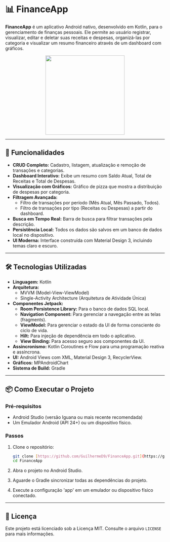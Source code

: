 # 📊 FinanceApp

**FinanceApp** é um aplicativo Android nativo, desenvolvido em Kotlin, para o gerenciamento de finanças pessoais. Ele permite ao usuário registrar, visualizar, editar e deletar suas receitas e despesas, organizá-las por categoria e visualizar um resumo financeiro através de um dashboard com gráficos.

<p align="center">
  <img src="https://github.com/user-attachments/assets/c01aa425-171d-4e11-940d-0e9948e597f3" width="250">
</p>

---

## 🚀 Funcionalidades

- **CRUD Completo:** Cadastro, listagem, atualização e remoção de transações e categorias.
- **Dashboard Interativo:** Exibe um resumo com Saldo Atual, Total de Receitas e Total de Despesas.
- **Visualização com Gráficos:** Gráfico de pizza que mostra a distribuição de despesas por categoria.
- **Filtragem Avançada:**
    - Filtro de transações por período (Mês Atual, Mês Passado, Todos).
    - Filtro de transações por tipo (Receitas ou Despesas) a partir do dashboard.
- **Busca em Tempo Real:** Barra de busca para filtrar transações pela descrição.
- **Persistência Local:** Todos os dados são salvos em um banco de dados local no dispositivo.
- **UI Moderna:** Interface construída com Material Design 3, incluindo temas claro e escuro.
---

## 🛠️ Tecnologias Utilizadas

- **Linguagem:** Kotlin
- **Arquitetura:**
    - MVVM (Model-View-ViewModel)
    - Single-Activity Architecture (Arquitetura de Atividade Única)
- **Componentes Jetpack:**
    - **Room Persistence Library:** Para o banco de dados SQL local.
    - **Navigation Component:** Para gerenciar a navegação entre as telas (fragments).
    - **ViewModel:** Para gerenciar o estado da UI de forma consciente do ciclo de vida.
    - **Hilt:** Para injeção de dependência em todo o aplicativo.
    - **View Binding:** Para acesso seguro aos componentes da UI.
- **Assincronismo:** Kotlin Coroutines e Flow para uma programação reativa e assíncrona.
- **UI:** Android Views com XML, Material Design 3, RecyclerView.
- **Gráficos:** MPAndroidChart
- **Sistema de Build:** Gradle

---

## 📦 Como Executar o Projeto

### Pré-requisitos

- Android Studio (versão Iguana ou mais recente recomendada)
- Um Emulador Android (API 24+) ou um dispositivo físico.

### Passos

1.  Clone o repositório:
    ```bash
    git clone [https://github.com/GuilhermeD9/FinanceApp.git](https://github.com/GuilhermeD9/FinanceApp.git)
    cd FinanceApp
    ```

2.  Abra o projeto no Android Studio.

3.  Aguarde o Gradle sincronizar todas as dependências do projeto.

4.  Execute a configuração 'app' em um emulador ou dispositivo físico conectado.

---

## 📄 Licença
Este projeto está licenciado sob a Licença MIT. Consulte o arquivo `LICENSE` para mais informações.
